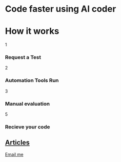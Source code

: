 # Code faster using AI coder

# How it works
1

### Request a Test

2

### Automation Tools Run

3

### Manual evaluation

5

### Recieve your code

## [Articles](https://thousandmonkeystypewriter.github.io/blog.html)

<a href="mailto:nayname@gmail.com?subject=thousandmonkeys">Email me</a>











